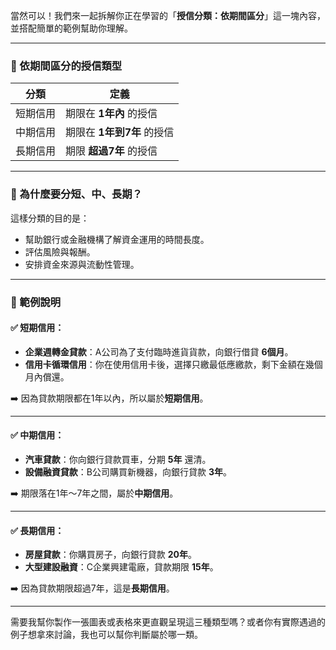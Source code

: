 當然可以！我們來一起拆解你正在學習的「**授信分類：依期間區分**」這一塊內容，並搭配簡單的範例幫助你理解。

---

### 📘 依期間區分的授信類型

| 分類         | 定義                     |
|--------------|--------------------------|
| 短期信用     | 期限在 **1年內** 的授信   |
| 中期信用     | 期限在 **1年到7年** 的授信 |
| 長期信用     | 期限 **超過7年** 的授信    |

---

### 📌 為什麼要分短、中、長期？

這樣分類的目的是：
- 幫助銀行或金融機構了解資金運用的時間長度。
- 評估風險與報酬。
- 安排資金來源與流動性管理。

---

### 🧠 範例說明

#### ✅ 短期信用：
- **企業週轉金貸款**：A公司為了支付臨時進貨貨款，向銀行借貸 **6個月**。
- **信用卡循環信用**：你在使用信用卡後，選擇只繳最低應繳款，剩下金額在幾個月內償還。

➡️ 因為貸款期限都在1年以內，所以屬於**短期信用**。

---

#### ✅ 中期信用：
- **汽車貸款**：你向銀行貸款買車，分期 **5年** 還清。
- **設備融資貸款**：B公司購買新機器，向銀行貸款 **3年**。

➡️ 期限落在1年～7年之間，屬於**中期信用**。

---

#### ✅ 長期信用：
- **房屋貸款**：你購買房子，向銀行貸款 **20年**。
- **大型建設融資**：C企業興建電廠，貸款期限 **15年**。

➡️ 因為貸款期限超過7年，這是**長期信用**。

---

需要我幫你製作一張圖表或表格來更直觀呈現這三種類型嗎？或者你有實際遇過的例子想拿來討論，我也可以幫你判斷屬於哪一類。